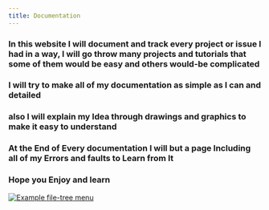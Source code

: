 ```yaml
---
title: Documentation
---
```

### In this website I will document and track every project or issue I had in a way, I will go throw many projects and tutorials that some of them would be easy and others would-be complicated 
### I will try to make all of my documentation as simple as I can and detailed
### also I will explain my Idea through drawings and graphics to make it easy to understand 
### At the End of Every documentation I will but a page Including all of my Errors and faults to Learn from It 
### Hope you Enjoy and learn 

[![Example file-tree menu](/media/Documentation.jpeg)](/media/Documentation.jpeg)